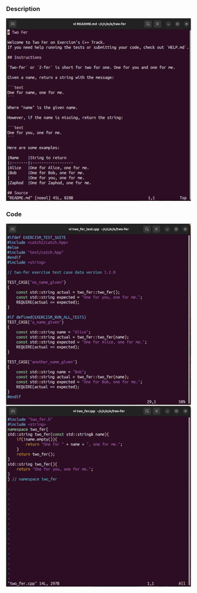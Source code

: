 ### Description 

![Exercism Exercise](Twofer0.png)

### Code 

![Exercism Exercise](Twofer1.png)
![Exercism Exercise](Twofer2.png)
